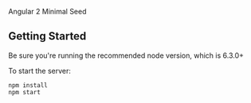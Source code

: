 Angular 2 Minimal Seed

Getting Started
---------------
Be sure you're running the recommended node version, which is 6.3.0+

To start the server:

```
npm install
npm start
```
